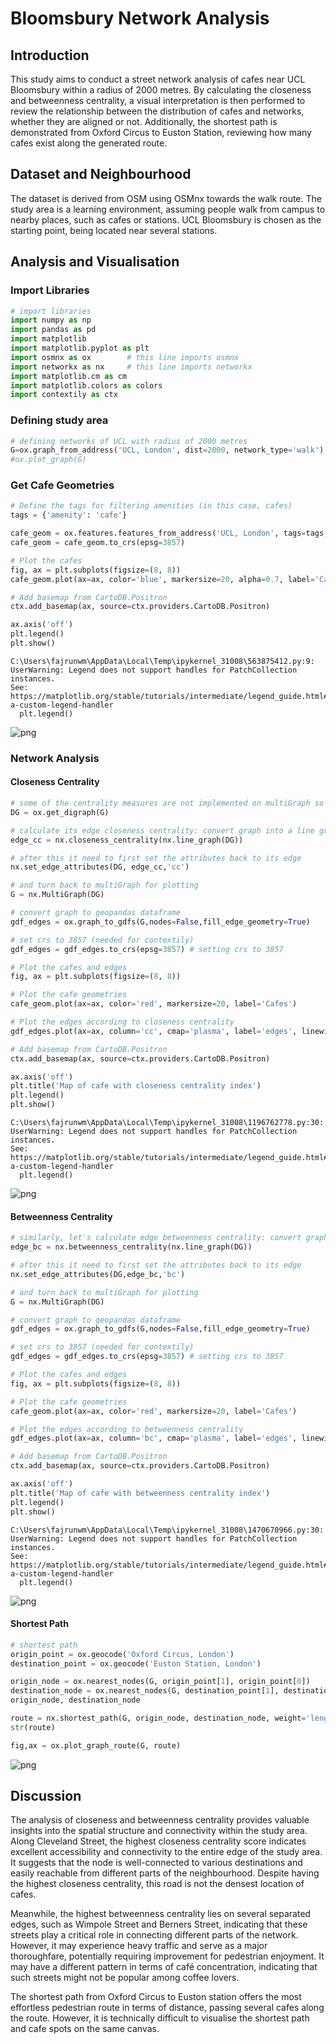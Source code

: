 # Bloomsbury Network Analysis

## Introduction

This study aims to conduct a street network analysis of cafes near UCL Bloomsbury within a radius of 2000 metres. By calculating the closeness and betweenness centrality, a visual interpretation is then performed to review the relationship between the distribution of cafes and networks, whether they are aligned or not. Additionally, the shortest path is demonstrated from Oxford Circus to Euston Station, reviewing how many cafes exist along the generated route.

## Dataset and Neighbourhood

The dataset is derived from OSM using OSMnx towards the walk route. The study area is a learning environment, assuming people walk from campus to nearby places, such as cafes or stations. UCL Bloomsbury is chosen as the starting point, being located near several stations.

## Analysis and Visualisation

### Import Libraries


```python
# import libraries
import numpy as np
import pandas as pd
import matplotlib
import matplotlib.pyplot as plt
import osmnx as ox        # this line imports osmnx
import networkx as nx     # this line imports networkx
import matplotlib.cm as cm
import matplotlib.colors as colors
import contextily as ctx
```

### Defining study area


```python
# defining networks of UCL with radius of 2000 metres
G=ox.graph_from_address('UCL, London', dist=2000, network_type='walk')
#ox.plot_graph(G)
```

### Get Cafe Geometries


```python
# Define the tags for filtering amenities (in this case, cafes)
tags = {'amenity': 'cafe'}

cafe_geom = ox.features.features_from_address('UCL, London', tags=tags, dist=2000)
cafe_geom = cafe_geom.to_crs(epsg=3857)
```


```python
# Plot the cafes
fig, ax = plt.subplots(figsize=(8, 8))
cafe_geom.plot(ax=ax, color='blue', markersize=20, alpha=0.7, label='Cafes')

# Add basemap from CartoDB.Positron
ctx.add_basemap(ax, source=ctx.providers.CartoDB.Positron)

ax.axis('off')
plt.legend()
plt.show()
```

    C:\Users\fajrunwm\AppData\Local\Temp\ipykernel_31008\563875412.py:9: UserWarning: Legend does not support handles for PatchCollection instances.
    See: https://matplotlib.org/stable/tutorials/intermediate/legend_guide.html#implementing-a-custom-legend-handler
      plt.legend()
    


    
![png](bloomsbury_network_analysis_files/bloomsbury_network_analysis_12_1.png)
    


### Network Analysis

#### Closeness Centrality


```python
# some of the centrality measures are not implemented on multiGraph so first set as diGraph
DG = ox.get_digraph(G)
```


```python
# calculate its edge closeness centrality: convert graph into a line graph so edges become nodes and vice versa
edge_cc = nx.closeness_centrality(nx.line_graph(DG))

# after this it need to first set the attributes back to its edge
nx.set_edge_attributes(DG, edge_cc,'cc')

# and turn back to multiGraph for plotting
G = nx.MultiGraph(DG)

# convert graph to geopandas dataframe
gdf_edges = ox.graph_to_gdfs(G,nodes=False,fill_edge_geometry=True)

# set crs to 3857 (needed for contextily)
gdf_edges = gdf_edges.to_crs(epsg=3857) # setting crs to 3857

# Plot the cafes and edges
fig, ax = plt.subplots(figsize=(8, 8))

# Plot the cafe geometries
cafe_geom.plot(ax=ax, color='red', markersize=20, label='Cafes')

# Plot the edges according to closeness centrality
gdf_edges.plot(ax=ax, column='cc', cmap='plasma', label='edges', linewidth=1, legend=True, legend_kwds={'shrink': 0.8})

# Add basemap from CartoDB.Positron
ctx.add_basemap(ax, source=ctx.providers.CartoDB.Positron)

ax.axis('off')
plt.title('Map of cafe with closeness centrality index')
plt.legend()
plt.show()
```

    C:\Users\fajrunwm\AppData\Local\Temp\ipykernel_31008\1196762778.py:30: UserWarning: Legend does not support handles for PatchCollection instances.
    See: https://matplotlib.org/stable/tutorials/intermediate/legend_guide.html#implementing-a-custom-legend-handler
      plt.legend()
    


    
![png](bloomsbury_network_analysis_files/bloomsbury_network_analysis_16_1.png)
    


#### Betweenness Centrality


```python
# similarly, let's calculate edge betweenness centrality: convert graph to a line graph so edges become nodes and vice versa
edge_bc = nx.betweenness_centrality(nx.line_graph(DG))

# after this it need to first set the attributes back to its edge
nx.set_edge_attributes(DG,edge_bc,'bc')

# and turn back to multiGraph for plotting
G = nx.MultiGraph(DG)

# convert graph to geopandas dataframe
gdf_edges = ox.graph_to_gdfs(G,nodes=False,fill_edge_geometry=True)

# set crs to 3857 (needed for contextily)
gdf_edges = gdf_edges.to_crs(epsg=3857) # setting crs to 3857

# Plot the cafes and edges
fig, ax = plt.subplots(figsize=(8, 8))

# Plot the cafe geometries
cafe_geom.plot(ax=ax, color='red', markersize=20, label='Cafes')

# Plot the edges according to betweenness centrality
gdf_edges.plot(ax=ax, column='bc', cmap='plasma', label='edges', linewidth=1, legend=True, legend_kwds={'shrink': 0.8})

# Add basemap from CartoDB.Positron
ctx.add_basemap(ax, source=ctx.providers.CartoDB.Positron)

ax.axis('off')
plt.title('Map of cafe with betweenness centrality index')
plt.legend()
plt.show()
```

    C:\Users\fajrunwm\AppData\Local\Temp\ipykernel_31008\1470670966.py:30: UserWarning: Legend does not support handles for PatchCollection instances.
    See: https://matplotlib.org/stable/tutorials/intermediate/legend_guide.html#implementing-a-custom-legend-handler
      plt.legend()
    


    
![png](bloomsbury_network_analysis_files/bloomsbury_network_analysis_18_1.png)
    


#### Shortest Path


```python
# shortest path
origin_point = ox.geocode('Oxford Circus, London')
destination_point = ox.geocode('Euston Station, London')

origin_node = ox.nearest_nodes(G, origin_point[1], origin_point[0])
destination_node = ox.nearest_nodes(G, destination_point[1], destination_point[0])
origin_node, destination_node

route = nx.shortest_path(G, origin_node, destination_node, weight='length')
str(route)

fig,ax = ox.plot_graph_route(G, route)
```


    
![png](bloomsbury_network_analysis_files/bloomsbury_network_analysis_20_0.png)
    


## Discussion

The analysis of closeness and betweenness centrality provides valuable insights into the spatial structure and connectivity within the study area. Along Cleveland Street, the highest closeness centrality score indicates excellent accessibility and connectivity to the entire edge of the study area. It suggests that the node is well-connected to various destinations and easily reachable from different parts of the neighbourhood. Despite having the highest closeness centrality, this road is not the densest location of cafes.

Meanwhile, the highest betweenness centrality lies on several separated edges, such as Wimpole Street and Berners Street, indicating that these streets play a critical role in connecting different parts of the network. However, it may experience heavy traffic and serve as a major thoroughfare, potentially requiring improvement for pedestrian enjoyment. It may have a different pattern in terms of café concentration, indicating that such streets might not be popular among coffee lovers.

The shortest path from Oxford Circus to Euston station offers the most effortless pedestrian route in terms of distance, passing several cafes along the route. However, it is technically difficult to visualise the shortest path and cafe spots on the same canvas.

